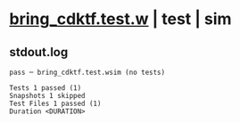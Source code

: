 # [bring_cdktf.test.w](../../../../../examples/tests/valid/bring_cdktf.test.w) | test | sim

## stdout.log
```log
pass ─ bring_cdktf.test.wsim (no tests)

Tests 1 passed (1)
Snapshots 1 skipped
Test Files 1 passed (1)
Duration <DURATION>
```

